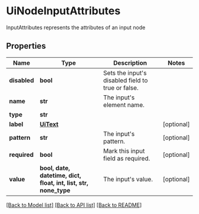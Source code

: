 # UiNodeInputAttributes

InputAttributes represents the attributes of an input node

## Properties
Name | Type | Description | Notes
------------ | ------------- | ------------- | -------------
**disabled** | **bool** | Sets the input&#39;s disabled field to true or false. | 
**name** | **str** | The input&#39;s element name. | 
**type** | **str** |  | 
**label** | [**UiText**](UiText.md) |  | [optional] 
**pattern** | **str** | The input&#39;s pattern. | [optional] 
**required** | **bool** | Mark this input field as required. | [optional] 
**value** | **bool, date, datetime, dict, float, int, list, str, none_type** | The input&#39;s value. | [optional] 

[[Back to Model list]](../README.md#documentation-for-models) [[Back to API list]](../README.md#documentation-for-api-endpoints) [[Back to README]](../README.md)


